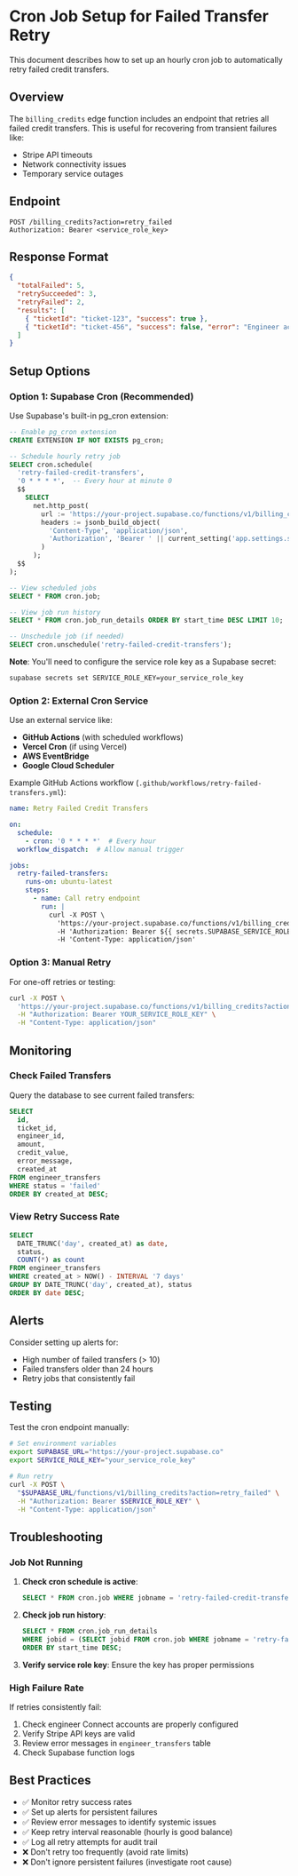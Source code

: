 # Cron Job Setup for Failed Transfer Retry

This document describes how to set up an hourly cron job to automatically retry failed credit transfers.

## Overview

The `billing_credits` edge function includes an endpoint that retries all failed credit transfers. This is useful for recovering from transient failures like:
- Stripe API timeouts
- Network connectivity issues
- Temporary service outages

## Endpoint

```
POST /billing_credits?action=retry_failed
Authorization: Bearer <service_role_key>
```

## Response Format

```json
{
  "totalFailed": 5,
  "retrySucceeded": 3,
  "retryFailed": 2,
  "results": [
    { "ticketId": "ticket-123", "success": true },
    { "ticketId": "ticket-456", "success": false, "error": "Engineer account not enabled" }
  ]
}
```

## Setup Options

### Option 1: Supabase Cron (Recommended)

Use Supabase's built-in pg_cron extension:

```sql
-- Enable pg_cron extension
CREATE EXTENSION IF NOT EXISTS pg_cron;

-- Schedule hourly retry job
SELECT cron.schedule(
  'retry-failed-credit-transfers',
  '0 * * * *',  -- Every hour at minute 0
  $$
    SELECT
      net.http_post(
        url := 'https://your-project.supabase.co/functions/v1/billing_credits?action=retry_failed',
        headers := jsonb_build_object(
          'Content-Type', 'application/json',
          'Authorization', 'Bearer ' || current_setting('app.settings.service_role_key')
        )
      );
  $$
);

-- View scheduled jobs
SELECT * FROM cron.job;

-- View job run history
SELECT * FROM cron.job_run_details ORDER BY start_time DESC LIMIT 10;

-- Unschedule job (if needed)
SELECT cron.unschedule('retry-failed-credit-transfers');
```

**Note**: You'll need to configure the service role key as a Supabase secret:
```bash
supabase secrets set SERVICE_ROLE_KEY=your_service_role_key
```

### Option 2: External Cron Service

Use an external service like:
- **GitHub Actions** (with scheduled workflows)
- **Vercel Cron** (if using Vercel)
- **AWS EventBridge**
- **Google Cloud Scheduler**

Example GitHub Actions workflow (`.github/workflows/retry-failed-transfers.yml`):

```yaml
name: Retry Failed Credit Transfers

on:
  schedule:
    - cron: '0 * * * *'  # Every hour
  workflow_dispatch:  # Allow manual trigger

jobs:
  retry-failed-transfers:
    runs-on: ubuntu-latest
    steps:
      - name: Call retry endpoint
        run: |
          curl -X POST \
            'https://your-project.supabase.co/functions/v1/billing_credits?action=retry_failed' \
            -H 'Authorization: Bearer ${{ secrets.SUPABASE_SERVICE_ROLE_KEY }}' \
            -H 'Content-Type: application/json'
```

### Option 3: Manual Retry

For one-off retries or testing:

```bash
curl -X POST \
  'https://your-project.supabase.co/functions/v1/billing_credits?action=retry_failed' \
  -H "Authorization: Bearer YOUR_SERVICE_ROLE_KEY" \
  -H "Content-Type: application/json"
```

## Monitoring

### Check Failed Transfers

Query the database to see current failed transfers:

```sql
SELECT
  id,
  ticket_id,
  engineer_id,
  amount,
  credit_value,
  error_message,
  created_at
FROM engineer_transfers
WHERE status = 'failed'
ORDER BY created_at DESC;
```

### View Retry Success Rate

```sql
SELECT
  DATE_TRUNC('day', created_at) as date,
  status,
  COUNT(*) as count
FROM engineer_transfers
WHERE created_at > NOW() - INTERVAL '7 days'
GROUP BY DATE_TRUNC('day', created_at), status
ORDER BY date DESC;
```

## Alerts

Consider setting up alerts for:
- High number of failed transfers (> 10)
- Failed transfers older than 24 hours
- Retry jobs that consistently fail

## Testing

Test the cron endpoint manually:

```bash
# Set environment variables
export SUPABASE_URL="https://your-project.supabase.co"
export SERVICE_ROLE_KEY="your_service_role_key"

# Run retry
curl -X POST \
  "$SUPABASE_URL/functions/v1/billing_credits?action=retry_failed" \
  -H "Authorization: Bearer $SERVICE_ROLE_KEY" \
  -H "Content-Type: application/json"
```

## Troubleshooting

### Job Not Running

1. **Check cron schedule is active**:
   ```sql
   SELECT * FROM cron.job WHERE jobname = 'retry-failed-credit-transfers';
   ```

2. **Check job run history**:
   ```sql
   SELECT * FROM cron.job_run_details
   WHERE jobid = (SELECT jobid FROM cron.job WHERE jobname = 'retry-failed-credit-transfers')
   ORDER BY start_time DESC;
   ```

3. **Verify service role key**: Ensure the key has proper permissions

### High Failure Rate

If retries consistently fail:
1. Check engineer Connect accounts are properly configured
2. Verify Stripe API keys are valid
3. Review error messages in `engineer_transfers` table
4. Check Supabase function logs

## Best Practices

- ✅ Monitor retry success rates
- ✅ Set up alerts for persistent failures
- ✅ Review error messages to identify systemic issues
- ✅ Keep retry interval reasonable (hourly is good balance)
- ✅ Log all retry attempts for audit trail
- ❌ Don't retry too frequently (avoid rate limits)
- ❌ Don't ignore persistent failures (investigate root cause)
